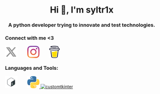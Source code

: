<h1 align="center">Hi 🧿, I'm syltr1x</h1>
<h3 align="center">A python developer trying to innovate and test technologies.</h3>

<h3 align="left">Connect with me <3</h3>
<p align="left">
<a href="https://twitter.com/syltr1x" target="_blank"><img align="center" src="x.png" alt="syltr1x" height="40" width="40" style="margin-right:1.8rem"/></a>
<a href="https://instagram.com/syltr1x" target="_blank"><img align="center" src="ig.png" alt="syltr1x" height="40" width="40" style="margin-right:1.8rem"/></a>
<a href="https://www.buymeacoffee.com/syltr1x" target="_blank"><img align="center" src="cofee.png" alt="syltr1x" height="40" width="35"/></a>
</p>

<h3 align="left">Languages and Tools:</h3>
<p align="left">
<a> <img src="bash.png" alt="bash" width="40" height="40" style="margin-right:1.8rem"/> </a> 
<a href="https://www.python.org" target="_blank" rel="noreferrer"> <img src="py.png" alt="python" width="40" height="40"/> </a>
<a href="https://github.com/TomSchimansky/CustomTkinter/" target="_blank" rel="noreferrer"> <img src="ctk.ico" alt="customtkinter" width="40" height="40" style="margin-right:1.8rem"/> </a>
</p>
